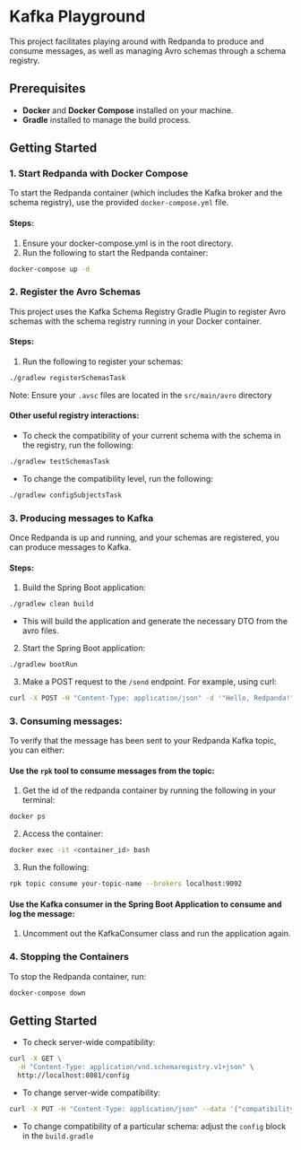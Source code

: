 # Kafka Playground

This project facilitates playing around with Redpanda to produce and consume messages, as well as managing Avro schemas through a schema registry.

## Prerequisites

- **Docker** and **Docker Compose** installed on your machine.
- **Gradle** installed to manage the build process.

## Getting Started

### 1. Start Redpanda with Docker Compose

To start the Redpanda container (which includes the Kafka broker and the schema registry), use the provided `docker-compose.yml` file.

#### Steps:

1. Ensure your docker-compose.yml is in the root directory.
2. Run the following to start the Redpanda container:

```bash
docker-compose up -d
```

### 2. Register the Avro Schemas

This project uses the Kafka Schema Registry Gradle Plugin to register Avro schemas with the schema registry running in your Docker container.

#### Steps:

1. Run the following to register your schemas:

```bash
./gradlew registerSchemasTask
```

Note: Ensure your `.avsc` files are located in the `src/main/avro` directory

#### Other useful registry interactions:

- To check the compatibility of your current schema with the schema in the registry, run the following:

```bash
./gradlew testSchemasTask
```

- To change the compatibility level, run the following:

```bash
./gradlew configSubjectsTask
```

### 3. Producing messages to Kafka

Once Redpanda is up and running, and your schemas are registered, you can produce messages to Kafka.

#### Steps:

1. Build the Spring Boot application:

```bash
./gradlew clean build
```

- This will build the application and generate the necessary DTO from the avro files.

2. Start the Spring Boot application:

```bash
./gradlew bootRun
```

3. Make a POST request to the `/send` endpoint. For example, using curl:

```bash
curl -X POST -H "Content-Type: application/json" -d '"Hello, Redpanda!"' http://localhost:8080/send
```

### 3. Consuming messages:

To verify that the message has been sent to your Redpanda Kafka topic, you can either:

#### Use the `rpk` tool to consume messages from the topic:

1. Get the id of the redpanda container by running the following in your terminal:

```bash
docker ps
```

2. Access the container:

```bash
docker exec -it <container_id> bash
```

3. Run the following:

```bash
rpk topic consume your-topic-name --brokers localhost:9092
```

#### Use the Kafka consumer in the Spring Boot Application to consume and log the message:

1. Uncomment out the KafkaConsumer class and run the application again.

### 4. Stopping the Containers

To stop the Redpanda container, run:

```bash
docker-compose down
```

## Getting Started

- To check server-wide compatibility:

```bash
curl -X GET \
  -H "Content-Type: application/vnd.schemaregistry.v1+json" \
  http://localhost:8081/config
```

- To change server-wide compatibility:

```bash
curl -X PUT -H "Content-Type: application/json" --data '{"compatibility": "FULL"}' http://localhost:8081/config
```

- To change compatibility of a particular schema: adjust the `config` block in the `build.gradle`
